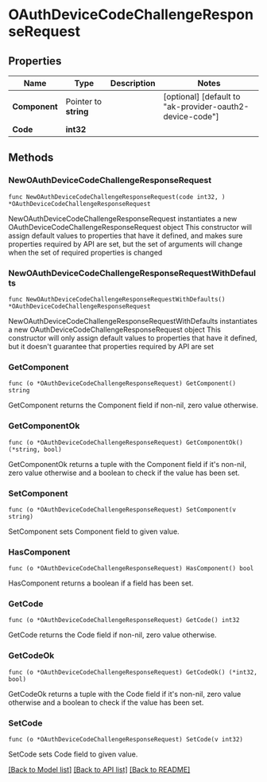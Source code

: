 # OAuthDeviceCodeChallengeResponseRequest

## Properties

Name | Type | Description | Notes
------------ | ------------- | ------------- | -------------
**Component** | Pointer to **string** |  | [optional] [default to "ak-provider-oauth2-device-code"]
**Code** | **int32** |  | 

## Methods

### NewOAuthDeviceCodeChallengeResponseRequest

`func NewOAuthDeviceCodeChallengeResponseRequest(code int32, ) *OAuthDeviceCodeChallengeResponseRequest`

NewOAuthDeviceCodeChallengeResponseRequest instantiates a new OAuthDeviceCodeChallengeResponseRequest object
This constructor will assign default values to properties that have it defined,
and makes sure properties required by API are set, but the set of arguments
will change when the set of required properties is changed

### NewOAuthDeviceCodeChallengeResponseRequestWithDefaults

`func NewOAuthDeviceCodeChallengeResponseRequestWithDefaults() *OAuthDeviceCodeChallengeResponseRequest`

NewOAuthDeviceCodeChallengeResponseRequestWithDefaults instantiates a new OAuthDeviceCodeChallengeResponseRequest object
This constructor will only assign default values to properties that have it defined,
but it doesn't guarantee that properties required by API are set

### GetComponent

`func (o *OAuthDeviceCodeChallengeResponseRequest) GetComponent() string`

GetComponent returns the Component field if non-nil, zero value otherwise.

### GetComponentOk

`func (o *OAuthDeviceCodeChallengeResponseRequest) GetComponentOk() (*string, bool)`

GetComponentOk returns a tuple with the Component field if it's non-nil, zero value otherwise
and a boolean to check if the value has been set.

### SetComponent

`func (o *OAuthDeviceCodeChallengeResponseRequest) SetComponent(v string)`

SetComponent sets Component field to given value.

### HasComponent

`func (o *OAuthDeviceCodeChallengeResponseRequest) HasComponent() bool`

HasComponent returns a boolean if a field has been set.

### GetCode

`func (o *OAuthDeviceCodeChallengeResponseRequest) GetCode() int32`

GetCode returns the Code field if non-nil, zero value otherwise.

### GetCodeOk

`func (o *OAuthDeviceCodeChallengeResponseRequest) GetCodeOk() (*int32, bool)`

GetCodeOk returns a tuple with the Code field if it's non-nil, zero value otherwise
and a boolean to check if the value has been set.

### SetCode

`func (o *OAuthDeviceCodeChallengeResponseRequest) SetCode(v int32)`

SetCode sets Code field to given value.



[[Back to Model list]](../README.md#documentation-for-models) [[Back to API list]](../README.md#documentation-for-api-endpoints) [[Back to README]](../README.md)


